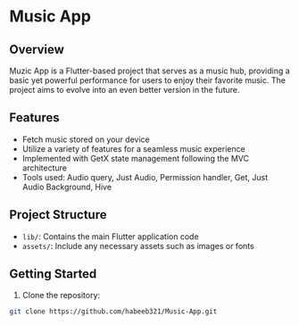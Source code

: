 # Music App

## Overview

Muzic App is a Flutter-based project that serves as a music hub, providing a basic yet powerful performance for users to enjoy their favorite music. The project aims to evolve into an even better version in the future.

## Features

- Fetch music stored on your device
- Utilize a variety of features for a seamless music experience
- Implemented with GetX state management following the MVC architecture
- Tools used: Audio query, Just Audio, Permission handler, Get, Just Audio Background, Hive

## Project Structure

- `lib/`: Contains the main Flutter application code
- `assets/`: Include any necessary assets such as images or fonts

## Getting Started

1. Clone the repository:

```bash
git clone https://github.com/habeeb321/Music-App.git
